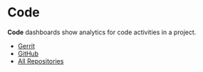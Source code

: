# Code

**Code** dashboards show analytics for code activities in a project.

* [Gerrit](gerrit.md)
* [GitHub](github.md)
* [All Repositories](all-repositories.md)



